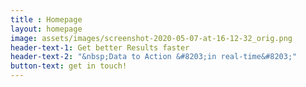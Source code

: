 ```yaml
---
title : Homepage
layout: homepage
image: assets/images/screenshot-2020-05-07-at-16-12-32_orig.png
header-text-1: Get better Results faster
header-text-2: "&nbsp;Data to Action &#8203;in real-time&#8203;"
button-text: get in touch!
---
```

